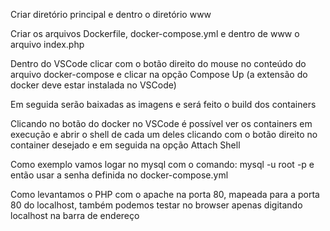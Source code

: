 Criar diretório principal e dentro o diretório www

Criar os arquivos Dockerfile, docker-compose.yml e dentro de www o arquivo index.php

Dentro do VSCode clicar com o botão direito do mouse no conteúdo do arquivo docker-compose 
 e clicar na opção Compose Up (a extensão do docker deve estar instalada no VSCode)

Em seguida serão baixadas as imagens e será feito o build dos containers

Clicando no botão do docker no VSCode é possível ver os containers em execução e abrir o 
 shell de cada um deles clicando com o botão direito no container desejado e em seguida
 na opção Attach Shell

Como exemplo vamos logar no mysql com o comando: mysql -u root -p
 e então usar a senha definida no docker-compose.yml

Como levantamos o PHP com o apache na porta 80, mapeada para a porta 80 do localhost, 
 também podemos testar no browser apenas digitando localhost na barra de endereço